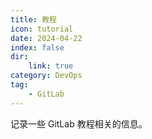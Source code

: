 ```yaml
---
title: 教程
icon: tutorial
date: 2024-04-22
index: false
dir:
    link: true
category: DevOps
tag:
    - GitLab
---
```


记录一些 GitLab 教程相关的信息。

<!-- more -->

<AutoCatalog />
